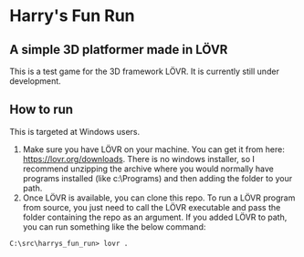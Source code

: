 # Harry's Fun Run
## A simple 3D platformer made in LÖVR

This is a test game for the 3D framework LÖVR. It is currently still under development.

## How to run
This is targeted at Windows users.
1. Make sure you have LÖVR on your machine. You can get it from here: https://lovr.org/downloads. There is no windows installer, so I recommend unzipping the archive where you would normally have programs installed (like c:\Programs) and then adding the folder to your path.
2. Once LÖVR is available, you can clone this repo. To run a LÖVR program from source, you just need to call the LÖVR executable and pass the folder containing the repo as an argument. If you added LÖVR to path, you can run something like the below command:
```
C:\src\harrys_fun_run> lovr .
```
